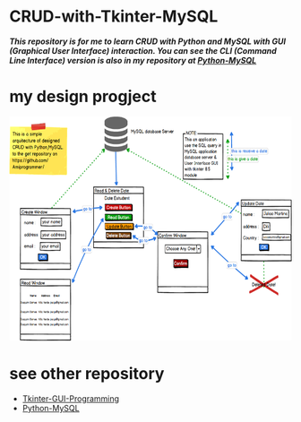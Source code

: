 # CRUD-with-Tkinter-MySQL
***This repository is for me to learn CRUD with Python and MySQL with GUI (Graphical User Interface) interaction. You can see the CLI (Command Line Interface) version is also in my repository at [Python-MySQL](https://github.com/Amiprogrammer/Python-MySQL/tree/master/12_Training%20Part1)***


# my design progject

<img src="https://github.com/Amiprogrammer/CRUD-with-Tkinter-MySQL/blob/main/Tumbnails/CRUD.png" width="600" height="400">

# see other repository
* [Tkinter-GUI-Programming](https://github.com/Amiprogrammer/Tkinter-GUI-Programming)
* [Python-MySQL](https://github.com/Amiprogrammer/Python-MySQL)
